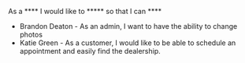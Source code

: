 As a **** I would like to ***** so that I can ****
* Brandon Deaton - As an admin, I want to have the ability to change photos
* Katie Green - As a customer, I would like to be able to schedule an appointment and easily find the dealership.
